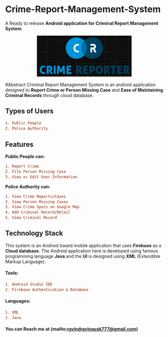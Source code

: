 # Crime-Report-Management-System

A Ready to release **Android application for Criminal Report Management System**.
<p align="center">
<img src="./images/logoc.jpg" alt="" width="60%" height="25%">
</p>

#Abstract
Criminal Report Management System is an android application designed to **Report Crime or Person Missing Case** 
and **Ease of Maintaining Criminal Records** through cloud database.

## Types of Users
```diff
1. Public People
2. Police Authority
```

## Features
**Public People can:**
```diff
1. Report Crime
2. File Person Missing Case
3. View or Edit User Information
```

**Police Authority can:**
```diff
1. View Crime Reports/Cases
2. View Person Missing Cases
3. View Crime Spots on Google Map
4. Add Criminal Record/Detail
5. View Criminal Record
```

## Technology Stack

This system is an Android based mobile application that uses **Firebase** as a **Cloud database**. The Android application here is developed using famous programming language **Java**
and the **UI** is designed using **XML** (Extendible Markup Language).

#### Tools:
```diff
1. Android Studio IDE
2. Firebase Authentication & Database
```

#### Languages:
```diff
1. XML
2. Java
```

#### You can Reach me at (mailto:ravindravinayak777@gmail.com)


